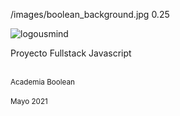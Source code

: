 <backgroundimage>/images/boolean_background.jpg</backgroundimage>
<backgroundimageopacity>0.25</backgroundimageopacity>

<img id='cover-img' data-src="/images/logoBoolean.svg" alt="logousmind">
<p id='titleI'>Proyecto Fullstack Javascript</p>
<small class='titleII'></small>
<br>
<small class='author'>Academia Boolean</small>
<br>
<br>
<small class='date'>Mayo 2021</small>